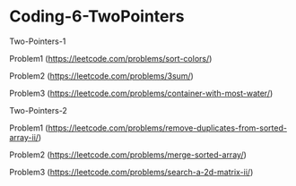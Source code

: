 # Coding-6-TwoPointers




Two-Pointers-1

Problem1 (https://leetcode.com/problems/sort-colors/)

Problem2 (https://leetcode.com/problems/3sum/)

Problem3 (https://leetcode.com/problems/container-with-most-water/)



Two-Pointers-2

Problem1 (https://leetcode.com/problems/remove-duplicates-from-sorted-array-ii/)

Problem2 (https://leetcode.com/problems/merge-sorted-array/)

Problem3 (https://leetcode.com/problems/search-a-2d-matrix-ii/)




